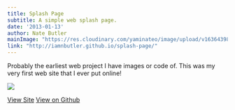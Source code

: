 ```yaml
---
title: Splash Page
subtitle: A simple web splash page.
date: '2013-01-13'
author: Nate Butler
mainImage: "https://res.cloudinary.com/yaminateo/image/upload/v1636439834/project/splash-page/CleanShot_-_2021-11-09_at_00.00.56_2x_wdqnvq.png"
link: "http://iamnbutler.github.io/splash-page/"
---
```

Probably the earliest web project I have images or code of. This was my very first web site that I ever put online!

![](https://res.cloudinary.com/yaminateo/image/upload/v1636439834/project/splash-page/CleanShot_-_2021-11-09_at_00.00.56_2x_wdqnvq.png)

[View Site](http://iamnbutler.github.io/splash-page/) [View on Github](https://github.com/iamnbutler/splash-page)